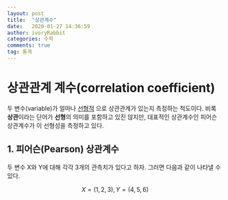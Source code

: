 ```yaml
---
layout: post
title:  "상관계수"
date:   2020-01-27 14:36:59
author: ivoryRabbit
categories: 수학
comments: true
tag: 통계
---
```


# 상관관계 계수(correlation coefficient)

두 변수(variable)가 얼마나 <u>선형적</u> 으로 상관관계가 있는지 측정하는 척도이다. 비록 **상관**이라는 단어가 **선형**의 의미를 포함하고 있진 않지만, 대표적인 상관계수인 피어슨 상관계수가 이 선형성을 측정하고 있다.

## 1. 피어슨(Pearson) 상관계수

두 변수 X와 Y에 대해 각각 3개의 관측치가 있다고 하자. 그러면 다음과 같이 나타낼 수 있다.

$$ X = (1, 2, 3), Y = (4, 5, 6) $$

